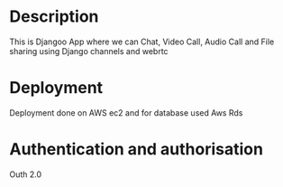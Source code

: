 # Description
This is Djangoo App where we can Chat, Video Call, Audio Call and File sharing using Django channels and webrtc

# Deployment
Deployment done on AWS ec2 and for database used Aws Rds

# Authentication and authorisation
Outh 2.0
